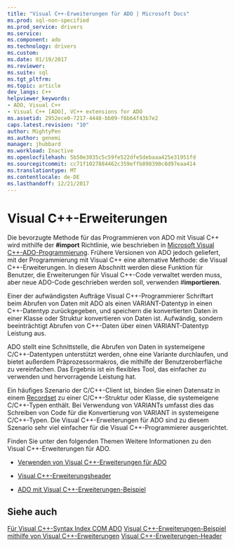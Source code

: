```yaml
---
title: "Visual C++-Erweiterungen für ADO | Microsoft Docs"
ms.prod: sql-non-specified
ms.prod_service: drivers
ms.service: 
ms.component: ado
ms.technology: drivers
ms.custom: 
ms.date: 01/19/2017
ms.reviewer: 
ms.suite: sql
ms.tgt_pltfrm: 
ms.topic: article
dev_langs: C++
helpviewer_keywords:
- ADO, Visual C++
- Visual C++ [ADO], VC++ extensions for ADO
ms.assetid: 2952ece0-7217-4448-bb09-f6b64f43b7e2
caps.latest.revision: "10"
author: MightyPen
ms.author: genemi
manager: jhubbard
ms.workload: Inactive
ms.openlocfilehash: 5b50e3035c5c59fe522dfe5debaaa425e31951fd
ms.sourcegitcommit: cc71f1027884462c359effb898390c8d97eaa414
ms.translationtype: MT
ms.contentlocale: de-DE
ms.lasthandoff: 12/21/2017
---
```

# <a name="visual-c-extensions"></a>Visual C++-Erweiterungen
Die bevorzugte Methode für das Programmieren von ADO mit Visual C++ wird mithilfe der **#import** Richtlinie, wie beschrieben in [Microsoft Visual C++-ADO-Programmierung](../../../ado/guide/appendixes/visual-c-ado-programming.md). Frühere Versionen von ADO jedoch geliefert, mit der Programmierung mit Visual C++ eine alternative Methode: die Visual C++-Erweiterungen. In diesem Abschnitt werden diese Funktion für Benutzer, die Erweiterungen für Visual C++-Code verwaltet werden muss, aber neue ADO-Code geschrieben werden soll, verwenden #**importieren**.

 Einer der aufwändigsten Aufträge Visual C++-Programmierer Schriftart beim Abrufen von Daten mit ADO als einen VARIANT-Datentyp in einen C++-Datentyp zurückgegeben, und speichern die konvertierten Daten in einer Klasse oder Struktur konvertieren von Daten ist. Aufwändig, sondern beeinträchtigt Abrufen von C++-Daten über einen VARIANT-Datentyp Leistung aus.

 ADO stellt eine Schnittstelle, die Abrufen von Daten in systemeigene C/C++-Datentypen unterstützt werden, ohne eine Variante durchlaufen, und bietet außerdem Präprozessormakros, die mithilfe der Benutzeroberfläche zu vereinfachen. Das Ergebnis ist ein flexibles Tool, das einfacher zu verwenden und hervorragende Leistung hat.

 Ein häufiges Szenario der C/C++-Client ist, binden Sie einen Datensatz in einem [Recordset](../../../ado/reference/ado-api/recordset-object-ado.md) zu einer C/C++-Struktur oder Klasse, die systemeigene C/C++-Typen enthält. Bei Verwendung von VARIANTs umfasst dies das Schreiben von Code für die Konvertierung von VARIANT in systemeigene C/C++-Typen. Die Visual C++-Erweiterungen für ADO sind zu diesem Szenario sehr viel einfacher für die Visual C++-Programmierer ausgerichtet.

 Finden Sie unter den folgenden Themen Weitere Informationen zu den Visual C++-Erweiterungen für ADO.

-   [Verwenden von Visual C++-Erweiterungen für ADO](../../../ado/guide/appendixes/using-visual-c-extensions.md)

-   [Visual C++-Erweiterungsheader](../../../ado/guide/appendixes/visual-c-extensions-header.md)

-   [ADO mit Visual C++-Erweiterungen-Beispiel](../../../ado/guide/appendixes/visual-c-extensions-example.md)

## <a name="see-also"></a>Siehe auch
 [Für Visual C++-Syntax Index COM ADO](../../../ado/reference/ado-api/ado-for-visual-c-syntax-index-for-com.md) [Visual C++-Erweiterungen-Beispiel](../../../ado/guide/appendixes/visual-c-extensions-example.md) [mithilfe von Visual C++-Erweiterungen](../../../ado/guide/appendixes/using-visual-c-extensions.md) [Visual C++-Erweiterungen-Header](../../../ado/guide/appendixes/visual-c-extensions-header.md)

